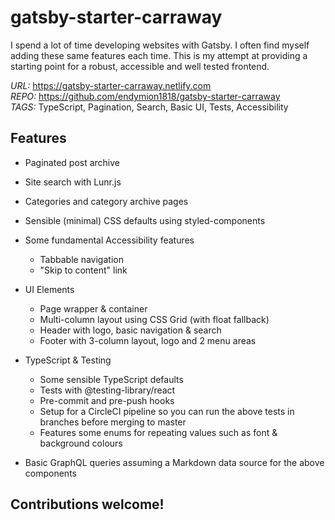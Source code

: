 # gatsby-starter-carraway

I spend a lot of time developing websites with Gatsby. I often find myself adding these same features each time. This is my attempt at providing a starting point for a robust, accessible and well tested frontend.

*URL:* https://gatsby-starter-carraway.netlify.com  
*REPO:* https://github.com/endymion1818/gatsby-starter-carraway  
*TAGS:* TypeScript, Pagination, Search, Basic UI, Tests, Accessibility  

## Features

- Paginated post archive
- Site search with Lunr.js
- Categories and category archive pages
- Sensible (minimal) CSS defaults using styled-components
- Some fundamental Accessibility features
    - Tabbable navigation
    - "Skip to content" link

- UI Elements
    - Page wrapper & container
    - Multi-column layout using CSS Grid (with float fallback)
    - Header with logo, basic navigation & search
    - Footer with 3-column layout, logo and 2 menu areas

- TypeScript & Testing
    - Some sensible TypeScript defaults
    - Tests with @testing-library/react
    - Pre-commit and pre-push hooks
    - Setup for a CircleCI pipeline so you can run the above tests in branches before merging to master 
    - Features some enums for repeating values such as font & background colours

- Basic GraphQL queries assuming a Markdown data source for the above components

## Contributions welcome!
